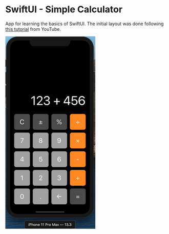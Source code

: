 # SwiftUI - Simple Calculator

App for learning the basics of SwiftUI. The initial layout was done following [this tutorial](https://www.youtube.com/watch?v=ULEFrRSPXFE&list=PL0dzCUj1L5JH5wDLTKAmzFgsuxum-_5K4) from YouTube.

![](/images/calculator.png)
